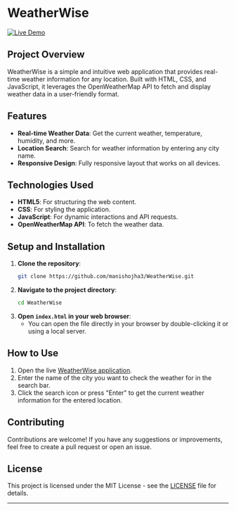 
# WeatherWise

[![Live Demo](https://img.shields.io/badge/Live-Demo-blue)](https://manishojha3.github.io/WeatherWise/)

## Project Overview

WeatherWise is a simple and intuitive web application that provides real-time weather information for any location. Built with HTML, CSS, and JavaScript, it leverages the OpenWeatherMap API to fetch and display weather data in a user-friendly format.

## Features

- **Real-time Weather Data**: Get the current weather, temperature, humidity, and more.
- **Location Search**: Search for weather information by entering any city name.
- **Responsive Design**: Fully responsive layout that works on all devices.

## Technologies Used

- **HTML5**: For structuring the web content.
- **CSS**: For styling the application.
- **JavaScript**: For dynamic interactions and API requests.
- **OpenWeatherMap API**: To fetch the weather data.

## Setup and Installation

1. **Clone the repository**:
   ```bash
   git clone https://github.com/manishojha3/WeatherWise.git
   ```
2. **Navigate to the project directory**:
   ```bash
   cd WeatherWise
   ```
3. **Open `index.html` in your web browser**:
   - You can open the file directly in your browser by double-clicking it or using a local server.

## How to Use

1. Open the live [WeatherWise application](https://manishojha3.github.io/WeatherWise/).
2. Enter the name of the city you want to check the weather for in the search bar.
3. Click the search icon or press "Enter" to get the current weather information for the entered location.

## Contributing

Contributions are welcome! If you have any suggestions or improvements, feel free to create a pull request or open an issue.

## License

This project is licensed under the MIT License - see the [LICENSE](LICENSE) file for details.

---
